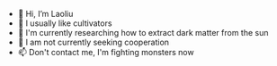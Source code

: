 - 👋 Hi, I’m Laoliu
- 👀 I usually like cultivators
- 🌱 I'm currently researching how to extract dark matter from the sun
- 💞️ I am not currently seeking cooperation
- 📫 Don't contact me, I'm fighting monsters now
